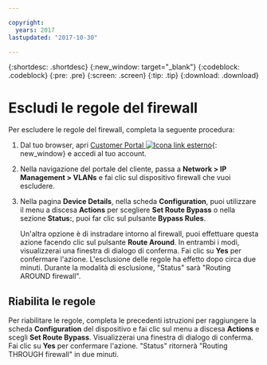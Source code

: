```yaml
---

copyright:
  years: 2017
lastupdated: "2017-10-30"

---
```


{:shortdesc: .shortdesc}
{:new_window: target="_blank"}
{:codeblock: .codeblock}
{:pre: .pre}
{:screen: .screen}
{:tip: .tip}
{:download: .download}

# Escludi le regole del firewall

Per escludere le regole del firewall, completa la seguente procedura:

1. Dal tuo browser, apri [Customer Portal ![Icona link esterno](../../icons/launch-glyph.svg "Icona link esterno")](https://control.softlayer.com/){: new_window} e accedi al tuo account.
2. Nella navigazione del portale del cliente, passa a **Network > IP Management > VLANs** e fai clic sul dispositivo firewall che vuoi escludere.
3. Nella pagina **Device Details**, nella scheda **Configuration**, puoi utilizzare il menu a discesa **Actions** per scegliere **Set Route Bypass** o nella sezione **Status:**, puoi far clic sul pulsante **Bypass Rules**. 

	Un'altra opzione è di instradare intorno al firewall, puoi effettuare questa azione facendo clic sul pulsante **Route Around**. In entrambi i modi, visualizzerai una finestra di dialogo di conferma. Fai clic su **Yes** per confermare l'azione. L'esclusione delle regole ha effetto dopo circa due minuti. Durante la modalità di esclusione, "Status" sarà "Routing AROUND firewall".

## Riabilita le regole

Per riabilitare le regole, completa le precedenti istruzioni per raggiungere la scheda **Configuration** del dispositivo e fai clic sul menu a discesa **Actions** e scegli **Set Route Bypass**. Visualizzerai una finestra di dialogo di conferma. Fai clic su **Yes** per confermare l'azione. "Status" ritornerà "Routing THROUGH firewall" in due minuti.
